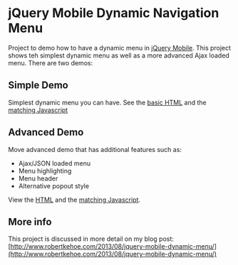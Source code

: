 jQuery Mobile Dynamic Navigation Menu
=====================================

Project to demo how to have a dynamic menu in [jQuery Mobile](http://www.jquerymobile.com/).
This project shows teh simplest dynamic menu as well as a more advanced Ajax loaded menu. There are two demos:

Simple Demo
-----------

Simplest dynamic menu you can have. See the [basic HTML](https://github.com/RobK/jqm-dynamic-menu/blob/master/simple-page-a.html)
and the [matching Javascript](https://github.com/RobK/jqm-dynamic-menu/blob/master/js/menu-simple.js)

Advanced Demo
-------------

Move advanced demo that has additional features such as:

*   Ajax/JSON loaded menu
*   Menu highlighting
*   Menu header
*   Alternative popout style

View the [HTML](https://github.com/RobK/jqm-dynamic-menu/blob/master/adv-page-a.html) and the 
[matching Javascript](https://github.com/RobK/jqm-dynamic-menu/blob/master/js/menu-adv.js).


More info
---------

This project is discussed in more detail on my blog post: 
[http://www.robertkehoe.com/2013/08/jquery-mobile-dynamic-menu/](http://www.robertkehoe.com/2013/08/jquery-mobile-dynamic-menu/)